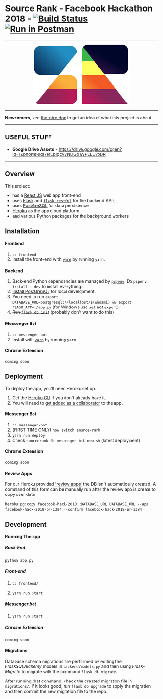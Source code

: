 # Source Rank - Facebook Hackathon 2018 - [![Build Status](https://travis-ci.com/thundergolfer/source-rank.svg?token=yHGWQ42iK2BPk1FjaUMc&branch=master)](https://travis-ci.com/thundergolfer/source-rank) [![Run in Postman](https://run.pstmn.io/button.svg)](https://app.getpostman.com/run-collection/27e1e3bab7bc89016073)

---------

<p align="center">
  <img src="./docs/repo-image.svg" height="200" />
</p>


---------

**Newcomers**, see [the intro doc](docs/project_intro.md) to get an idea of what this project is about.

----------

## USEFUL STUFF

* **Google Drive Assets** - https://drive.google.com/open?id=1ZpnoNeRRa7MEpIqcvVNDGo1WPLLD7oBR

----------

## Overview

This project:

* has a [React JS](https://reactjs.org/) web app front-end,
* uses [Flask](http://flask.pocoo.org/) and [`flask_restful`](https://flask-restful.readthedocs.io/en/latest/) for the backend APIs,
* uses [PostGreSQL](https://www.postgresql.org/) for data persistence
* [Heroku](https://dashboard.heroku.com/) as the app cloud platform
* and various Python packages for the background workers

## Installation

#### Frontend

1. `cd frontend`
2. Install the front-end with [`yarn`](https://yarnpkg.com/lang/en/) by running `yarn`.

#### Backend

1. Back-end Python dependencies are managed by [`pipenv`](https://github.com/pypa/pipenv). Do `pipenv install --dev` to install everything.
2. [Install PostGreSQL](https://www.postgresql.org/download/) for local development.
3. You need to run `export DATABASE_URL=postgresql://localhost/$(whoami) && export FLASK_APP=./app.py` (for Windows use `set` not `export`)
4. ~~Run `flask db init`~~ (probably don't want to do this)

#### Messenger Bot

1. `cd messenger-bot`
2. Install with [`yarn`](https://yarnpkg.com/lang/en/) by running `yarn`.

#### Chrome Extension

`coming soon`

## Deployment

To deploy the app, you'll need Heroku set up.

1. Get the [Heroku CLI](https://devcenter.heroku.com/articles/heroku-cli) if you don't already have it.
2. You will need to [get added as a collaborator](https://devcenter.heroku.com/articles/collaborating) to the app.

#### Messenger Bot

1. `cd messenger-bot`
2. (FIRST TIME ONLY) `now switch source-rank`
3. `yarn run deploy`
4. Check `sourcerank-fb-messenger-bot.now.sh` (latest deployment)


#### Chrome Extension

`coming soon`

#### Review Apps

For our Heroku provided ['review apps'](https://devcenter.heroku.com/articles/github-integration-review-apps) the DB isn't automatically created. A command of this form can be manually run after the review app is create to copy over data

`heroku pg:copy facebook-hack-2018::DATABASE_URL DATABASE_URL --app facebook-hack-2018-pr-1384 --confirm facebook-hack-2018-pr-1384`

## Development

#### Running The app

##### Back-End

`python app.py`

##### Front-end

1. `cd frontend/`

2. `yarn run start`

##### Messenger bot

1. `yarn run start`

##### Chrome Extension

`coming soon`

#### Migrations

Database schema migrations are performed by editing the *FlaskSQLAlchemy* models in `backend/models.py` and then using *Flask-Migrate* to migrate with the command `flask db migrate`.

After running that command, check the created migration file in `migrations/`. If it looks good, run `flask db upgrade` to apply the migration and then commit the new migration file to the repo.
